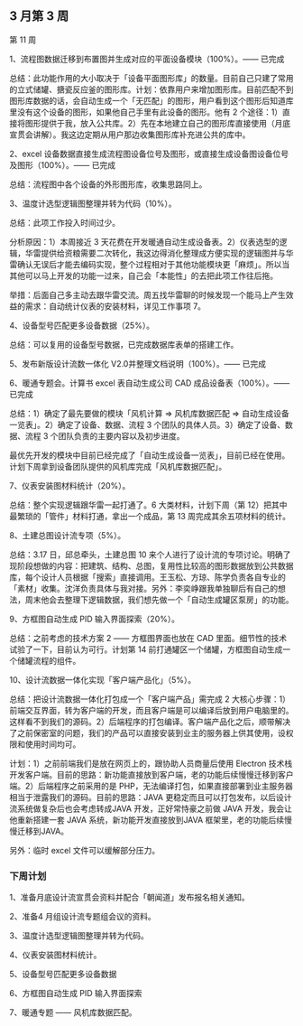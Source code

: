 ## 3 月第 3 周

第 11 周

1、流程图数据迁移到布置图并生成对应的平面设备模块（100%）。—— 已完成

总结：此功能作用的大小取决于「设备平面图形库」的数量。目前自己只建了常用的立式储罐、搪瓷反应釜的图形库。计划：依靠用户来增加图形库。目前匹配不到图形库数据的话，会自动生成一个「无匹配」的图形，用户看到这个图形后知道库里没有这个设备的图形，如果他自己手里有此设备的图形。他有 2 个途径：1）直接将图形提供于我，放入公共库。2）先在本地建立自己的图形库直接使用（月底宣贯会讲解）。我这边定期从用户那边收集图形库补充进公共的库中。

2、excel 设备数据直接生成流程图设备位号及图形，或直接生成设备图设备位号及图形（100%）。—— 已完成

总结：流程图中各个设备的外形图形库，收集思路同上。

3、温度计选型逻辑图整理并转为代码（10%）。

总结：此项工作投入时间过少。

分析原因：1）本周接近 3 天花费在开发暖通自动生成设备表。2）仪表选型的逻辑，华雷提供给资粮需要二次转化，我这边得消化整理成方便实现的逻辑图并与华雷确认无误后才能去编码实现，整个过程相对于其他功能模块更「麻烦」。所以当其他可以马上开发的功能一过来，自己会「本能性」的去把此项工作往后拖。

举措：后面自己多主动去跟华雷交流。周五找华雷聊的时候发现一个能马上产生效益的需求：自动统计仪表的安装材料，详见工作事项 7。

4、设备型号匹配更多设备数据（25%）。

总结：可以复用的设备型号数据，已完成数据库表单的搭建工作。

5、发布新版设计流数一体化 V2.0并整理文档说明（100%）。—— 已完成

6、暖通专题会。计算书 excel 表自动生成公司 CAD 成品设备表（100%）。—— 已完成

总结：1）确定了最先要做的模块「风机计算 => 风机库数据匹配 => 自动生成设备一览表」。2）确定了设备、数据、流程 3 个团队的具体人员。3）确定了设备、数据、流程 3 个团队负责的主要内容以及初步进度。

最优先开发的模块中目前已经完成了「自动生成设备一览表」，目前已经在使用。计划下周拿到设备团队提供的风机库完成「风机库数据匹配」。

7、仪表安装图材料统计（20%）。

总结：整个实现逻辑跟华雷一起打通了。6 大类材料，计划下周（第 12）把其中最繁琐的「管件」材料打通，拿出一个成品，第 13 周完成其余五项材料的统计。

8、土建总图设计流专项（5%）。

总结：3.17 日，邱总牵头，土建总图 10 来个人进行了设计流的专项讨论。明确了现阶段想做的内容：把建筑、结构、总图，复用性比较高的图形数据放到公共数据库，每个设计人员根据「搜索」直接调用。王玉松、方琼、陈学负责各自专业的「素材」收集。沈洋负责具体与我对接。另外：李奕峥跟我单独聊后有自己的想法，周末他会去整理下逻辑数据，我们想先做一个「自动生成罐区泵房」的功能。

9、方框图自动生成 PID 输入界面探索（20%）。

总结：之前考虑的技术方案 2 —— 方框图界面也放在 CAD 里面。细节性的技术试验了一下，目前认为可行。计划第 14 前打通罐区一个储罐，方框图自动生成一个储罐流程的组件。

10、设计流数据一体化实现「客户端产品化」（5%）。

总结：把设计流数据一体化打包成一个「客户端产品」需完成 2 大核心步骤：1）前端交互界面，转为客户端的开发，而且客户端是可以编译后放到用户电脑里的。这样看不到我们的源码。2）后端程序的打包编译。客户端产品化之后，顺带解决了之前保密室的问题，我们的产品可以直接安装到业主的服务器上供其使用，设权限和使用时间均可。

计划：1）之前前端我们是放在网页上的，跟协助人员商量后使用 Electron 技术栈开发客户端。目前的思路：新功能直接放到客户端，老的功能后续慢慢迁移到客户端。2）后端程序之前采用的是 PHP，无法编译打包，如果直接部署到业主服务器相当于泄露我们的源码。目前的思路：JAVA 更稳定而且可以打包发布，以后设计流系统做复杂后也会考虑转成JAVA 开发，正好常恃豪之前做 JAVA 开发，我会让他重新搭建一套 JAVA 系统，新功能开发直接放到JAVA 框架里，老的功能后续慢慢迁移到JAVA。

另外：临时 excel 文件可以缓解部分压力。

### 下周计划

1、准备月底设计流宣贯会资料并配合「朝闻道」发布报名相关通知。

2、准备4 月组设计流专题组会议的资料。

3、温度计选型逻辑图整理并转为代码。

4、仪表安装图材料统计。

5、设备型号匹配更多设备数据

6、方框图自动生成 PID 输入界面探索

7、暖通专题 —— 风机库数据匹配。